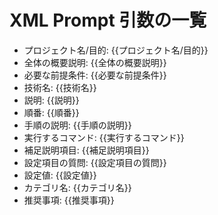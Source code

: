 # XML Prompt 引数の一覧

- プロジェクト名/目的: {{プロジェクト名/目的}}
- 全体の概要説明: {{全体の概要説明}}
- 必要な前提条件: {{必要な前提条件}}
- 技術名: {{技術名}}
- 説明: {{説明}}
- 順番: {{順番}}
- 手順の説明: {{手順の説明}}
- 実行するコマンド: {{実行するコマンド}}
- 補足説明項目: {{補足説明項目}}
- 設定項目の質問: {{設定項目の質問}}
- 設定値: {{設定値}}
- カテゴリ名: {{カテゴリ名}}
- 推奨事項: {{推奨事項}}
